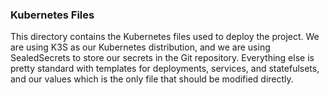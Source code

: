 ### Kubernetes Files

This directory contains the Kubernetes files used to deploy the project. We are using K3S as our Kubernetes distribution, and we are using SealedSecrets to store our secrets in the Git repository. Everything else is pretty standard with templates for deployments, services, and statefulsets, and our values which is the only file that should be modified directly.
